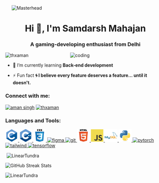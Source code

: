 <img src="https://i.giphy.com/media/v1.Y2lkPTc5MGI3NjExeWF4MmtldG9ieXZ2YmtiNm44bTE2ZGdlOWZ3eGZzd256c2lra294eCZlcD12MV9pbnRlcm5hbF9naWZfYnlfaWQmY3Q9Zw/CcwLAV11cALh3OuEJ5/giphy.gif" alt="Masterhead" style=" width: 870px; height: 300px; margin-left:20px;"/>
<h1 align="center">Hi 👋, I'm Samdarsh Mahajan</h1>
<h3 align="center">A gaming-developing enthusiast from Delhi</h3>

<img align ="right" alt="coding" width ="300" src="https://i.giphy.com/media/v1.Y2lkPTc5MGI3NjExMHNidnpkMGc3aDh3cTRjdWloc2VjNXdicnZqcXloY2k3eHE1NG0wdCZlcD12MV9pbnRlcm5hbF9naWZfYnlfaWQmY3Q9Zw/jBOOXxSJfG8kqMxT11/giphy.gif">

<p align="left"> <img src="https://komarev.com/ghpvc/?username=thxaman&label=Profile%20views&color=0e75b6&style=flat" alt="thxaman" /> </p>

- 🌱 I’m currently learning **Back-end development**

- ⚡ Fun fact **🌀 I believe every feature deserves a feature... until it doesn't.**

<h3 align="left">Connect with me:</h3>
<p align="left">
<a href="https://linkedin.com/in/aman singh" target="blank"><img align="center" src="https://raw.githubusercontent.com/rahuldkjain/github-profile-readme-generator/master/src/images/icons/Social/linked-in-alt.svg" alt="aman singh" height="30" width="40" /></a>
<a href="https://instagram.com/thxaman" target="blank"><img align="center" src="https://raw.githubusercontent.com/rahuldkjain/github-profile-readme-generator/master/src/images/icons/Social/instagram.svg" alt="thxaman" height="30" width="40" /></a>
</p>

<h3 align="left">Languages and Tools:</h3>
<p align="left"> <a href="https://www.cprogramming.com/" target="_blank" rel="noreferrer"> <img src="https://raw.githubusercontent.com/devicons/devicon/master/icons/c/c-original.svg" alt="c" width="40" height="40"/> </a> <a href="https://www.w3schools.com/cpp/" target="_blank" rel="noreferrer"> <img src="https://raw.githubusercontent.com/devicons/devicon/master/icons/cplusplus/cplusplus-original.svg" alt="cplusplus" width="40" height="40"/> </a> <a href="https://www.w3schools.com/css/" target="_blank" rel="noreferrer"> <img src="https://raw.githubusercontent.com/devicons/devicon/master/icons/css3/css3-original-wordmark.svg" alt="css3" width="40" height="40"/> </a> <a href="https://www.figma.com/" target="_blank" rel="noreferrer"> <img src="https://www.vectorlogo.zone/logos/figma/figma-icon.svg" alt="figma" width="40" height="40"/> </a> <a href="https://git-scm.com/" target="_blank" rel="noreferrer"> <img src="https://www.vectorlogo.zone/logos/git-scm/git-scm-icon.svg" alt="git" width="40" height="40"/> </a> <a href="https://www.w3.org/html/" target="_blank" rel="noreferrer"> <img src="https://raw.githubusercontent.com/devicons/devicon/master/icons/html5/html5-original-wordmark.svg" alt="html5" width="40" height="40"/> </a> <a href="https://developer.mozilla.org/en-US/docs/Web/JavaScript" target="_blank" rel="noreferrer"> <img src="https://raw.githubusercontent.com/devicons/devicon/master/icons/javascript/javascript-original.svg" alt="javascript" width="40" height="40"/> </a> <a href="https://www.mysql.com/" target="_blank" rel="noreferrer"> <img src="https://raw.githubusercontent.com/devicons/devicon/master/icons/mysql/mysql-original-wordmark.svg" alt="mysql" width="40" height="40"/> </a> <a href="https://www.python.org" target="_blank" rel="noreferrer"> <img src="https://raw.githubusercontent.com/devicons/devicon/master/icons/python/python-original.svg" alt="python" width="40" height="40"/> </a> <a href="https://pytorch.org/" target="_blank" rel="noreferrer"> <img src="https://www.vectorlogo.zone/logos/pytorch/pytorch-icon.svg" alt="pytorch" width="40" height="40"/> </a> <a href="https://tailwindcss.com/" target="_blank" rel="noreferrer"> <img src="https://www.vectorlogo.zone/logos/tailwindcss/tailwindcss-icon.svg" alt="tailwind" width="40" height="40"/> </a> <a href="https://www.tensorflow.org" target="_blank" rel="noreferrer"> <img src="https://www.vectorlogo.zone/logos/tensorflow/tensorflow-icon.svg" alt="tensorflow" width="40" height="40"/> </a> </p>

<p>&nbsp;<img align="center" src="https://github-readme-stats.vercel.app/api?username=LinearTundra&show_icons=true&locale=en" alt="LinearTundra" />
</p>

<p align="left">
    <img src="https://github-readme-streak-stats.herokuapp.com?user=LinearTundra" alt="GitHub Streak Stats" />
</p>
<p>
    <img align="left" src="https://github-readme-stats.vercel.app/api/top-langs?username=LinearTundra&show_icons=true&locale=en&layout=compact" alt="LinearTundra"/>
</p>

